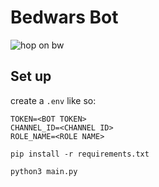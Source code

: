 # Bedwars Bot

![hop on bw](https://media.tenor.com/2xfIIUVGzegAAAAd/cat-bedwars.gif)

## Set up

create a `.env` like so:

```
TOKEN=<BOT TOKEN>
CHANNEL_ID=<CHANNEL ID>
ROLE_NAME=<ROLE NAME>
```

```
pip install -r requirements.txt
```

```
python3 main.py
```
